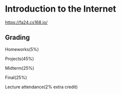 # Introduction to the Internet
https://fa24.cs168.io/
## Grading
Homeworks(5%)

Projects(45%)

Midterm(25%)

Final(25%)

Lecture attendance(2% extra credit)
